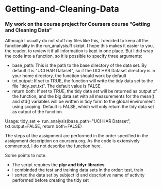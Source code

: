# Getting-and-Cleaning-Data

### My work on the course project for Coursera course "Getting and Cleaning Data"

Although I usually do not stuff my files like this, I decided to keep all the functionality in the run_analysis.R skript.  I hope this makes it easier to you, the reader, to review it if all information is kept in one place.  But I did wrap the code into a function, so it is possible to specify three arguments:

* base_path: This is the path to the base directory of the data set. By default it is "UCI HAR Dataset", so if the UCI HAR Dataset directory is in your home directory, the function should work by default
* txt.output: If set to TRUE, the function will write the tidy data set to the file "tidy_set.txt". The default value is FALSE
* return.both: If set to TRUE, the tidy data set will be returned as output of the function, and the big data set with all measurements for the mean() and std() variables will be written in tidy form to the global environment using scoping. Default is FALSE, which will only return the tidy data set as output of the function

Usage: tidy_set <- run_analysis(base_path="UCI HAR Dataset", txt.output=FALSE, return.both=FALSE)

The steps of the assignment are performed in the order specified in the assignment description on coursera.org. As the code is extensively commented, I do not describe the function here.

Some points to note:

* The script requires the **plyr and tidyr libraries**
* I combinded the test and training data sets in the order: test, train
* I sorted the data set by subject id and descriptive name of activity performed before creating the tidy set
